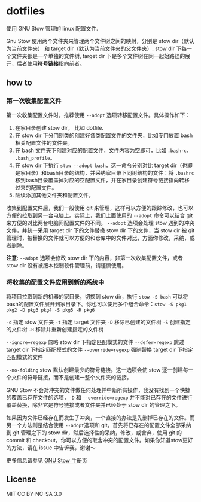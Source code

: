 # dotfiles

使用 GNU Stow 管理的 linux 配置文件.

Gnu Stow 使用两个文件夹来管理两个文件树之间的映射，分别是 stow dir（默认为当前文件夹） 和 target dir（默认为当前文件夹的父文件夹）. stow dir 下每一个文件夹都是一个单独的文件树, target dir 下是多个文件树在同一起始路径的展开，后者使用**符号链接**指向前者。

## how to

### 第一次收集配置文件

第一次收集配置文件时，推荐使用 `--adopt` 选项转移配置文件。具体操作如下：

1. 在家目录创建 stow dir， 比如 dotfile.
2. 在 stow dir 下分门别类的创建好各类配置文件的文件夹，比如专门放置 bash 相关配置文件的文件夹。
3. 在 bash 文件夹下创建对应的配置文件，文件内容为空即可，比如 `.bashrc`， `.bash_profile`。
4. 在 stow dir 下执行 `stow --adopt bash`，这一命令分别对比 target dir（也即是家目录）和bash目录的结构，并采纳家目录下同树结构的文件：将 `.bashrc` 移到bash目录覆盖掉对应的空配置文件，并在家目录创建符号链接指向转移过来的配置文件。
5. 陆续添加其他文件夹和配置文件。

收集到配置文件后，我们一般使用 git 来管理，这样可以方便的跟踪修改，也可以方便的拉取到另一台电脑上。实际上，我们上面使用的 `--adopt` 命令可以结合 git 来方便的对比两台电脑间配置文件的不同。 `--adopt` 选项会处理 stow 遇到的冲突文件，并统一采用 target dir 下的文件替换 stow dir 下的文件，当 stow dir 被 git 管理时，被替换的文件就可以方便的和仓库中的文件对比，方面你修改，采纳，或者删除。

**注意**: `--adopt` 选项会修改 stow dir 下的内容，非第一次收集配置文件，或者 stow dir 没有被版本控制软件管理前，请谨慎使用。

### 将收集的配置文件应用到新的系统中

将项目拉取到新的机器的家目录，切换到 stow dir，执行 `stow -S bash` 可以将bash的配置文件展开到家目录下。你也可以使用多个组合命令：`stow -S pkg1 pkg2 -D pkg3 pkg4 -S pkg5 -R pkg6`

`-d` 指定 stow 文件夹
`-t` 指定 target 文件夹
`-D` 移除已创建的文件树
`-S` 创建指定的文件树
`-R` 移除并重新创建指定的文件树

`--ignore=regexp` 忽略 stow dir 下指定匹配模式的文件
`--defer=regexp` 跳过 target dir 下指定匹配模式的文件
`--override=regexp` 强制替换 target dir 下指定匹配模式的文件

`--no-folding` stow 默认创建最少的符号链接。这一选项会使 stow 逐一创建每一个文件的符号链接，而不是创建一整个文件夹的链接。

GNU Stow 不会对冲突的文件做任何处理并中断所有操作，我没有找到一个快捷的覆盖已存在文件的选项，`-D` 和 `--override=regexp` 并不能对已存在的文件进行覆盖替换，除非它是符号链接或者文件夹并已经处于 stow dir 的管理之下。

如果因为文件已经存在而发生了冲突，一个直接的办法是先删掉已存在的文件。而另一个方法则是结合使用 `--adopt`选项和 git。首先将已存在的配置文件全部采纳到 git 管理之下的 stow dir，然后选择性的采纳，修改，或舍弃，使用 git 的 commit 和 checkout，你可以方便的取舍冲突的配置文件。如果你知道stow更好的方法，请在 issue 中告诉我，谢谢～

更多信息请参见 [GNU Stow 手册页](https://www.gnu.org/software/stow/manual/stow.htm)

## License

MIT
CC BY-NC-SA 3.0
